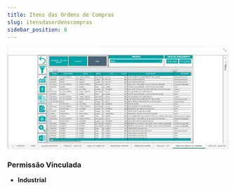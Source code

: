 ```yaml
---
title: Itens das Ordens de Compras
slug: itensdasordenscompras
sidebar_position: 8
---
```


![Alt text](image-8.png)





### Permissão Vinculada

- **Industrial**